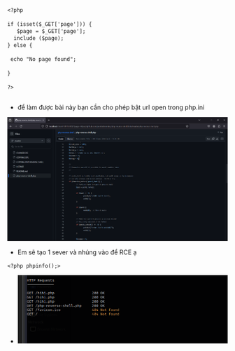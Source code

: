 ```
<?php

if (isset($_GET['page'])) {
   $page = $_GET['page'];
  include ($page);
} else {
  
 echo "No page found";
                                        
}

?>


```

- để làm được bài này bạn cần cho phép bật url open trong php.ini

![alt text](image.png)

- Em sẽ tạo 1 sever và nhúng vào để RCE ạ

```
<?php phpinfo();>
```

- ![alt text](image-1.png)